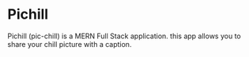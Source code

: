 # Pichill

Pichill (pic-chill) is a MERN Full Stack application. this app allows you to share your chill picture with a caption.
